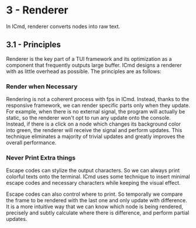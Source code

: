 # 3 - Renderer
In ICmd, renderer converts nodes into raw text.

## 3.1 - Principles

Renderer is the key part of a TUI framework and its optimization as a component that frequently outputs large buffer. ICmd designs a renderer with as little overhead as possible. The principles are as follows:

### Render when Necessary
Rendering is not a coherent process with fps in ICmd. Instead, thanks to the responsive framework, we can render specific parts only when they update. For example, when there is no external signal, the program will actually be static, so the renderer won't opt to run any update onto the console. Instead, if there is a click on a node which changes its background color into green, the renderer will receive the signal and perform updates. This technique eliminates a majority of trivial updates and greatly improves the overall performance.

### Never Print Extra things
Escape codes can stylize the output characters. So we can always print colorful texts onto the terminal. ICmd uses some technique to insert minimal escape codes and necessary characters while keeping the visual effect.

Escape codes can also control where to print. So temporally we compare the frame to be rendered with the last one and only update with difference. It is a more intuitive way that we can know which node is being rendered, precisely and subtly calculate where there is difference, and perform partial updates.